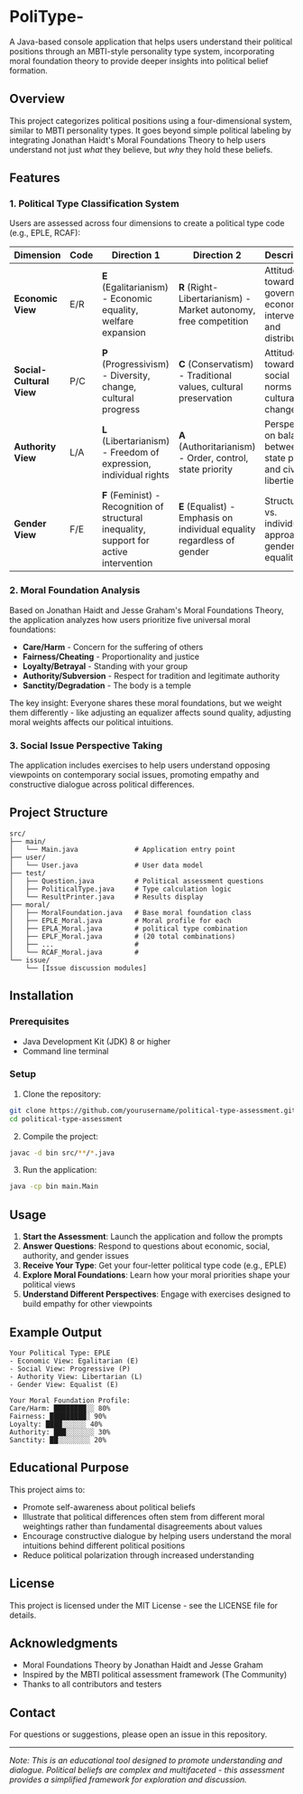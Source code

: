 # PoliType-

A Java-based console application that helps users understand their political positions through an MBTI-style personality type system, incorporating moral foundation theory to provide deeper insights into political belief formation.


## Overview

This project categorizes political positions using a four-dimensional system, similar to MBTI personality types. It goes beyond simple political labeling by integrating Jonathan Haidt's Moral Foundations Theory to help users understand not just *what* they believe, but *why* they hold these beliefs.


## Features

### 1. Political Type Classification System
Users are assessed across four dimensions to create a political type code (e.g., EPLE, RCAF):

| Dimension | Code | Direction 1 | Direction 2 | Description |
|-----------|------|-------------|-------------|-------------|
| **Economic View** | E/R | **E** (Egalitarianism) - Economic equality, welfare expansion | **R** (Right-Libertarianism) - Market autonomy, free competition | Attitude toward government economic intervention and distribution |
| **Social-Cultural View** | P/C | **P** (Progressivism) - Diversity, change, cultural progress | **C** (Conservatism) - Traditional values, cultural preservation | Attitude toward social norms and cultural change |
| **Authority View** | L/A | **L** (Libertarianism) - Freedom of expression, individual rights | **A** (Authoritarianism) - Order, control, state priority | Perspective on balance between state power and civil liberties |
| **Gender View** | F/E | **F** (Feminist) - Recognition of structural inequality, support for active intervention | **E** (Equalist) - Emphasis on individual equality regardless of gender | Structural vs. individual approach to gender equality |


### 2. Moral Foundation Analysis
Based on Jonathan Haidt and Jesse Graham's Moral Foundations Theory, the application analyzes how users prioritize five universal moral foundations:

- **Care/Harm** - Concern for the suffering of others
- **Fairness/Cheating** - Proportionality and justice
- **Loyalty/Betrayal** - Standing with your group
- **Authority/Subversion** - Respect for tradition and legitimate authority
- **Sanctity/Degradation** - The body is a temple

The key insight: Everyone shares these moral foundations, but we weight them differently - like adjusting an equalizer affects sound quality, adjusting moral weights affects our political intuitions.


### 3. Social Issue Perspective Taking
The application includes exercises to help users understand opposing viewpoints on contemporary social issues, promoting empathy and constructive dialogue across political differences.


## Project Structure

```
src/
├── main/
│   └── Main.java              # Application entry point
├── user/
│   └── User.java              # User data model
├── test/
│   ├── Question.java          # Political assessment questions
│   ├── PoliticalType.java     # Type calculation logic
│   └── ResultPrinter.java     # Results display
├── moral/
│   ├── MoralFoundation.java   # Base moral foundation class
│   ├── EPLE_Moral.java        # Moral profile for each
│   ├── EPLA_Moral.java        # political type combination
│   ├── EPLF_Moral.java        # (20 total combinations)
│   ├── ...                    # 
│   └── RCAF_Moral.java        # 
└── issue/
    └── [Issue discussion modules]
```

## Installation


### Prerequisites
- Java Development Kit (JDK) 8 or higher
- Command line terminal


### Setup
1. Clone the repository:
```bash
git clone https://github.com/yourusername/political-type-assessment.git
cd political-type-assessment
```

2. Compile the project:
```bash
javac -d bin src/**/*.java
```

3. Run the application:
```bash
java -cp bin main.Main
```


## Usage

1. **Start the Assessment**: Launch the application and follow the prompts
2. **Answer Questions**: Respond to questions about economic, social, authority, and gender issues
3. **Receive Your Type**: Get your four-letter political type code (e.g., EPLE)
4. **Explore Moral Foundations**: Learn how your moral priorities shape your political views
5. **Understand Different Perspectives**: Engage with exercises designed to build empathy for other viewpoints


## Example Output

```
Your Political Type: EPLE
- Economic View: Egalitarian (E)
- Social View: Progressive (P)
- Authority View: Libertarian (L)
- Gender View: Equalist (E)

Your Moral Foundation Profile:
Care/Harm: ████████░░ 80%
Fairness: █████████░ 90%
Loyalty: ████░░░░░░ 40%
Authority: ███░░░░░░░ 30%
Sanctity: ██░░░░░░░░ 20%
```


## Educational Purpose

This project aims to:
- Promote self-awareness about political beliefs
- Illustrate that political differences often stem from different moral weightings rather than fundamental disagreements about values
- Encourage constructive dialogue by helping users understand the moral intuitions behind different political positions
- Reduce political polarization through increased understanding


## License

This project is licensed under the MIT License - see the LICENSE file for details.


## Acknowledgments

- Moral Foundations Theory by Jonathan Haidt and Jesse Graham
- Inspired by the MBTI political assessment framework (The Community)
- Thanks to all contributors and testers


## Contact

For questions or suggestions, please open an issue in this repository.

---

*Note: This is an educational tool designed to promote understanding and dialogue. Political beliefs are complex and multifaceted - this assessment provides a simplified framework for exploration and discussion.*
